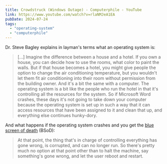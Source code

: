 ```yaml
---
title: Crowdstruck (Windows Outage) - Computerphile - YouTube
link: https://www.youtube.com/watch?v=rlaNMJeA1EA
pubDate: 2024-07-24
tags:
  - "operating-system"
  - "computerphile"
---
```


Dr. Steve Bagley explains in layman's terms what an operating system is:

> […] Imagine the difference between a house and a hotel. If you own a house, you can decide how to use the rooms, what color to paint the walls. But if that house becomes a hotel, you might give people the option to change the air conditioning temperature, but you wouldn't let them fit air conditioning into their room without permission from the building owner. And it's a bit the same with a computer. The operating system is a bit like the people who run the hotel in that it's controlling all the resources for the system. So if Microsoft Word crashes, these days it's not going to take down your computer because the operating system is set up in such a way that it can access resources that have been assigned to it and clean that up, and everything else continues hunky-dory.

And what happens if the operating system crashes and you get the [blue screen of death](https://en.wikipedia.org/wiki/Blue_screen_of_death) (BSoD):

> At that point, the thing that's in charge of controlling everything has gone wrong, is corrupted, and can no longer run. So there's pretty much no option at that point other than to halt the machine, say something's gone wrong, and let the user reboot and restart.
